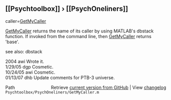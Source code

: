 ## [[Psychtoolbox]] &#8250; [[PsychOneliners]]

caller=[GetMyCaller](GetMyCaller)  
  
[GetMyCaller](GetMyCaller) returns the name of its caller by using MATLAB's dbstack  
function.  If invoked from the command line, then [GetMyCaller](GetMyCaller) returns  
'base'.    
  
see also: dbstack  
  
2004     awi Wrote it.  
1/29/05  dgp Cosmetic.  
10/24/05 awi Cosmetic.  
01/13/07 dhb Update comments for PTB-3 universe.  




<div class="code_header" style="text-align:right;">
  <span style="float:left;">Path&nbsp;&nbsp;</span> <span class="counter">Retrieve <a href=
  "https://raw.github.com/Psychtoolbox-3/Psychtoolbox-3/beta/Psychtoolbox/PsychOneliners/GetMyCaller.m">current version from GitHub</a> | View <a href=
  "https://github.com/Psychtoolbox-3/Psychtoolbox-3/commits/beta/Psychtoolbox/PsychOneliners/GetMyCaller.m">changelog</a></span>
</div>
<div class="code">
  <code>Psychtoolbox/PsychOneliners/GetMyCaller.m</code>
</div>

